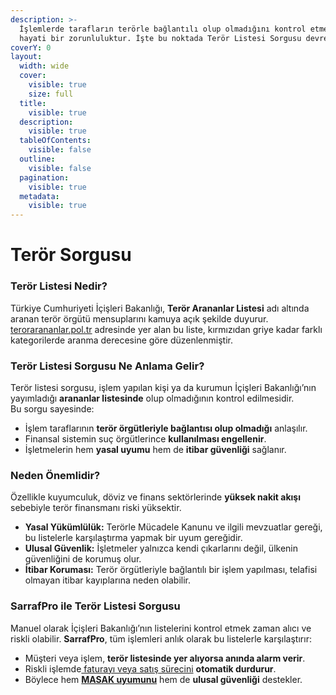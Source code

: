 ```yaml
---
description: >-
  İşlemlerde tarafların terörle bağlantılı olup olmadığını kontrol etmek de
  hayati bir zorunluluktur. İşte bu noktada Terör Listesi Sorgusu devreye girer.
coverY: 0
layout:
  width: wide
  cover:
    visible: true
    size: full
  title:
    visible: true
  description:
    visible: true
  tableOfContents:
    visible: false
  outline:
    visible: false
  pagination:
    visible: true
  metadata:
    visible: true
---
```


# Terör Sorgusu

### Terör Listesi Nedir?

Türkiye Cumhuriyeti İçişleri Bakanlığı, **Terör Arananlar Listesi** adı altında aranan terör örgütü mensuplarını kamuya açık şekilde duyurur. [terorarananlar.pol.tr](https://www.terorarananlar.pol.tr/tarananlar) adresinde yer alan bu liste, kırmızıdan griye kadar farklı kategorilerde aranma derecesine göre düzenlenmiştir.

### Terör Listesi Sorgusu Ne Anlama Gelir?

Terör listesi sorgusu, işlem yapılan kişi ya da kurumun İçişleri Bakanlığı’nın yayımladığı **arananlar listesinde** olup olmadığının kontrol edilmesidir.\
Bu sorgu sayesinde:

* İşlem taraflarının **terör örgütleriyle bağlantısı olup olmadığı** anlaşılır.
* Finansal sistemin suç örgütlerince **kullanılması engellenir**.
* İşletmelerin hem **yasal uyumu** hem de **itibar güvenliği** sağlanır.

### Neden Önemlidir?

Özellikle kuyumculuk, döviz ve finans sektörlerinde **yüksek nakit akışı** sebebiyle terör finansmanı riski yüksektir.

* **Yasal Yükümlülük:** Terörle Mücadele Kanunu ve ilgili mevzuatlar gereği, bu listelerle karşılaştırma yapmak bir uyum gereğidir.
* **Ulusal Güvenlik:** İşletmeler yalnızca kendi çıkarlarını değil, ülkenin güvenliğini de korumuş olur.
* **İtibar Koruması:** Terör örgütleriyle bağlantılı bir işlem yapılması, telafisi olmayan itibar kayıplarına neden olabilir.

### SarrafPro ile Terör Listesi Sorgusu

Manuel olarak İçişleri Bakanlığı’nın listelerini kontrol etmek zaman alıcı ve riskli olabilir. **SarrafPro**, tüm işlemleri anlık olarak bu listelerle karşılaştırır:

* Müşteri veya işlem, **terör listesinde yer alıyorsa anında alarm verir**.
* Riskli işlemde[ faturayı veya satış sürecini](https://sarraf.pro/ozellikler/faturalandirma) **otomatik durdurur**.
* Böylece hem [**MASAK uyumunu**](https://sarraf.pro/ozellikler/masak-sorgusu) hem de **ulusal güvenliği** destekler.
